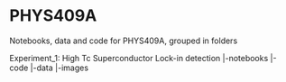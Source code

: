 # PHYS409A

Notebooks, data and code for PHYS409A, grouped in folders

Experiment_1: High Tc Superconductor Lock-in detection
    |-notebooks
    |-code
    |-data
    |-images
